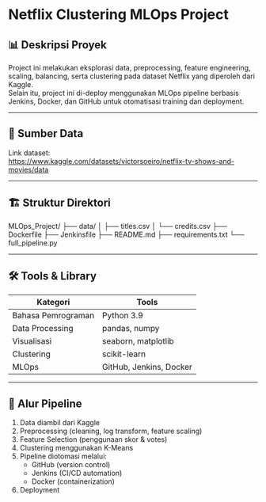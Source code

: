 # Netflix Clustering MLOps Project

## 📊 Deskripsi Proyek

Project ini melakukan eksplorasi data, preprocessing, feature engineering, scaling, balancing, serta clustering pada dataset Netflix yang diperoleh dari Kaggle.  
Selain itu, project ini di-deploy menggunakan MLOps pipeline berbasis Jenkins, Docker, dan GitHub untuk otomatisasi training dan deployment.

---

## 📂 Sumber Data

Link dataset:  
https://www.kaggle.com/datasets/victorsoeiro/netflix-tv-shows-and-movies/data

---

## 🏗 Struktur Direktori
MLOps_Project/
├── data/
│ ├── titles.csv
│ └── credits.csv
├── Dockerfile
├── Jenkinsfile
├── README.md
├── requirements.txt
└── full_pipeline.py


---

## 🛠 Tools & Library

| Kategori | Tools |
| -------- | ----- |
| Bahasa Pemrograman | Python 3.9 |
| Data Processing | pandas, numpy |
| Visualisasi | seaborn, matplotlib |
| Clustering | scikit-learn |
| MLOps | GitHub, Jenkins, Docker |

---

## 🚀 Alur Pipeline

1. Data diambil dari Kaggle
2. Preprocessing (cleaning, log transform, feature scaling)
3. Feature Selection (penggunaan skor & votes)
4. Clustering menggunakan K-Means
5. Pipeline diotomasi melalui:
   - GitHub (version control)
   - Jenkins (CI/CD automation)
   - Docker (containerization)
6. Deployment


